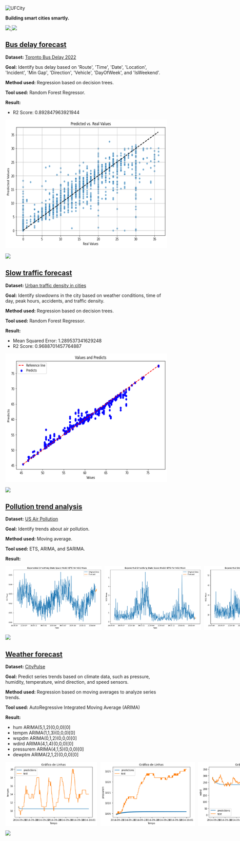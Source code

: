 <div class="view">
<img src="https://makleyston-ufc.github.io/ufcity/assets/img/ufcity-logo.png" alt="UFCity" width="200"/>
<p><b>Building smart cities smartly.</b></p>
</div>
<div class="view">
  <a href="https://makleyston-ufc.github.io/ufcity/"> <img src="https://img.shields.io/badge/UFCity_webpage-0076D6?style=for-the-badge&logo=internetexplorer&logoColor=white"> </a>
  <a href="https://github.com/makleyston-ufc/ufcity-cloud-computing/tree/main/ufcity-ai-models-samples"> <img src="https://img.shields.io/badge/View_on_GitHub-181717?style=for-the-badge&logo=github&logoColor=white"> </a>
</div>




## [Bus delay forecast](https://github.com/makleyston-ufc/ufcity-cloud/tree/main/ufcity-ai-models-samples/toronto-bus-delay-forecast)
**Dataset:** [Toronto Bus Delay 2022](https://www.kaggle.com/datasets/reihanenamdari/toronto-bus-delay-2022)

**Goal:** Identify bus delay based on 'Route', 'Time', 'Date', 'Location', 'Incident', 'Min Gap', 'Direction', 'Vehicle', 'DayOfWeek', and 'IsWeekend'.

**Method used:** Regression based on decision trees.

**Tool used:** Random Forest Regressor.

**Result:**  

- R2 Score: 0.892847963921944

<img src="./toronto-bus-delay-forecast/images/chart.png" alt="UFCity" width="600" height="400"/>

<a href="https://github.com/makleyston-ufc/ufcity-cloud/tree/main/ufcity-ai-models-samples/toronto-bus-delay-forecast"> <img src="https://img.shields.io/badge/View_on_GitHub-181717?style=for-the-badge&logo=github&logoColor=white"> </a>


## [Slow traffic forecast](https://github.com/makleyston-ufc/ufcity-cloud/tree/main/ufcity-ai-models-samples/slow-traffic-forecast)
**Dataset:** [Urban traffic density in cities](https://www.kaggle.com/datasets/tanishqdublish/urban-traffic-density-in-cities?resource=download)

**Goal:** Identify slowdowns in the city based on weather conditions, time of day, peak hours, accidents, and traffic density.

**Method used:** Regression based on decision trees.

**Tool used:** Random Forest Regressor.

**Result:**  

- Mean Squared Error: 1.289537341629248
- R2 Score: 0.9688701457764887

<img src="./slow-traffic-forecast/images/chart.png" alt="UFCity" width="600" height="400"/>

<a href="https://github.com/makleyston-ufc/ufcity-cloud/tree/main/ufcity-ai-models-samples/slow-traffic-forecast"> <img src="https://img.shields.io/badge/View_on_GitHub-181717?style=for-the-badge&logo=github&logoColor=white"> </a>



## [Pollution trend analysis](https://github.com/makleyston-ufc/ufcity-cloud/tree/main/ufcity-ai-models-samples/pollution-trend-analysis)
**Dataset:** [US Air Pollution](https://www.kaggle.com/datasets/mexwell/us-air-pollution)

**Goal:** Identify trends about air pollution.

**Method used:** Moving average.

**Tool used:** ETS, ARIMA, and SARIMA.

**Result:**  

<div style="display: flex; flex-direction: row;">
  <img src="./pollution-trend-analysis/images/O3-chart.png" alt="UFCity" width="300" height="200" style="margin-right: 10px;">
  <img src="./pollution-trend-analysis/images/SO2-chart.png" alt="UFCity" width="300" height="200" style="margin-right: 10px;">
  <img src="./pollution-trend-analysis/images/CO2-chart.png" alt="UFCity" width="300" height="200" style="margin-right: 10px;">
  <img src="./pollution-trend-analysis/images/CO-chart.png" alt="UFCity" width="300" height="200">
</div>

<a href="https://github.com/makleyston-ufc/ufcity-cloud/tree/main/ufcity-ai-models-samples/pollution-trend-analysis"> <img src="https://img.shields.io/badge/View_on_GitHub-181717?style=for-the-badge&logo=github&logoColor=white"> </a>


## [Weather forecast](https://github.com/makleyston-ufc/ufcity-cloud/tree/main/ufcity-ai-models-samples/weather-forecast)
**Dataset:** [CityPulse](http://iot.ee.surrey.ac.uk:8080/datasets.html#weather)

**Goal:** Predict series trends based on climate data, such as pressure, humidity, temperature, wind direction, and speed sensors.

**Method used:** Regression based on moving averages to analyze series trends.

**Tool used:** AutoRegressive Integrated Moving Average (ARIMA)

**Result:**  

- hum  ARIMA(5,1,2)(0,0,0)[0]          
- tempm  ARIMA(1,1,3)(0,0,0)[0]          
- wspdm  ARIMA(0,1,2)(0,0,0)[0]          
- wdird  ARIMA(4,1,4)(0,0,0)[0]
- pressurem  ARIMA(4,1,5)(0,0,0)[0]          
- dewptm  ARIMA(2,1,2)(0,0,0)[0]

<div style="display: flex; flex-direction: row;">
  <img src="./weather-forecast/images/chart-temp.png" alt="UFCity" width="300" height="200" style="margin-right: 10px;">
  <img src="./weather-forecast/images/chart-pressurem.png" alt="UFCity" width="300" height="200" style="margin-right: 10px;">
  <img src="./weather-forecast/images/chart-wdird.png" alt="UFCity" width="300" height="200">
</div>



<a href="https://github.com/makleyston-ufc/ufcity-cloud/tree/main/ufcity-ai-models-samples/weather-forecast"> <img src="https://img.shields.io/badge/View_on_GitHub-181717?style=for-the-badge&logo=github&logoColor=white"> </a>
